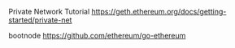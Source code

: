 Private Network Tutorial
https://geth.ethereum.org/docs/getting-started/private-net

bootnode
https://github.com/ethereum/go-ethereum
